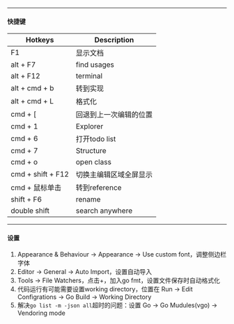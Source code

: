 

---
#### 快捷键


| Hotkeys           | Description            |
| ----------------- | ---------------------- |
| F1                | 显示文档               |
| alt + F7          | find usages            |
| alt + F12         | terminal               |
| alt + cmd + b     | 转到实现               |
| alt + cmd + L     | 格式化                 |
| cmd + [           | 回退到上一次编辑的位置 |
| cmd + 1           | Explorer               |
| cmd + 6           | 打开todo list          |
| cmd + 7           | Structure              |
| cmd + o           | open class             |
| cmd + shift + F12 | 切换主编辑区域全屏显示 |
| cmd + 鼠标单击    | 转到reference          |
| shift + F6        | rename                 |
| double shift      | search anywhere        |

----
#### 设置

1. Appearance & Behaviour -> Appearance -> Use custom font，调整侧边栏字体
2. Editor -> General -> Auto Import，设置自动导入
3. Tools -> File Watchers，点击+，加入go fmt，设置文件保存时自动格式化
4. 代码运行有可能需要设置working directory，位置在 Run -> Edit Configrations -> Go Build -> Working Directory
5. 解决`go list -m -json all`超时的问题：设置 Go -> Go Mudules(vgo) -> Vendoring mode


